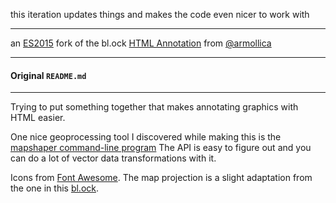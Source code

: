 this iteration updates things and makes the code even nicer to work with

---

an [ES2015](https://babeljs.io/docs/learn-es2015/) fork of the bl.ock [HTML Annotation](http://bl.ocks.org/armollica/78894d0b3cbd46d8d8d19d135c6ca34d) from [@armollica](https://twitter.com/armollica)

---

#### Original `README.md`

---

Trying to put something together that makes annotating graphics
with HTML easier.

One nice geoprocessing tool I discovered while making this is the
[mapshaper command-line program](https://github.com/mbloch/mapshaper/wiki/Command-Reference)
The API is easy to figure out and you can do a lot of vector data transformations with it.

Icons from [Font Awesome](http://fontawesome.io/).
The map projection is a slight adaptation from the one in this [bl.ock](https://bl.ocks.org/mbostock/3790444).
